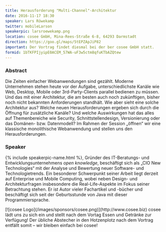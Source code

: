 ```yaml
---
title: Herausforderung "Multi-Channel"-Architektur
date: 2016-11-17 18:30
speaker: Lars Röwekamp
twitter: mobileLarson
speakerpic: larsroewekamp.png
location: cosee GmbH, Mina-Rees-Straße 6-8, 64293 Darmstadt
direction: https://goo.gl/maps/5tEPZApJiP82
important: Der Vortrag findet diesmal bei der ber cosee GmbH statt.
formid: 1bTKFPIjyipE0ACEM_57WA-uF3w5ctm8qfuKTbAZQtew
---
```


### Abstract

Die Zeiten einfacher Webanwendungen sind gezählt. Moderne Unternehmen stehen heute vor der Aufgabe, unterschiedlichste Kanäle wie Web, Desktop, Mobile oder 3rd-Party-Clients parallel bedienen zu müssen. Und das mit einer Architektur, die am besten auch noch zukünftigen, bisher noch nicht bekannten Anforderungen standhält. Wie aber sieht eine solche Architektur aus? Welche neuen Herausforderungen ergeben sich durch die Öffnung für zusätzliche Kanäle? Und welche Auswirkungen hat das alles auf Themenbereiche wie Security, Schnittstellendesign, Versionierung oder das Domänen- bzw. Datenmodell? Im Rahmen der Session „öffnen“ wir eine klassische monolithische Webanwendung und stellen uns den Herausforderungen.

### Speaker

{% include speakerpic-name.html %}, Gründer des IT-Beratungs- und Entwicklungsunternehmens _open knowledge_, beschäftigt sich als „CIO New Technologies“ mit der Analyse und Bewertung neuer Software- und Technologietrends. Ein besonderer Schwerpunkt seiner Arbeit liegt derzeit auf Enterprise und Mobile Computing, wobei neben Design- und Architekturfragen insbesondere die Real-Life-Aspekte im Fokus seiner Betrachtung stehen. Er ist Autor vieler Fachartikel und -bücher und beschäftigt sich seit der Geburtsstunde von Java mit dieser Programmiersprache.

<div style="clear: both;"></div>
[![cosee Logo](/images/sponsors/cosee.png)](http://www.cosee.biz)
cosee lädt uns zu sich ein und stellt nach dem Vortag Essen und Getränke zur Verfügung! Der übliche Abstecher in den Hotzenplotz nach dem Vortrag entfällt somit – wir bleiben einfach bei cosee!

